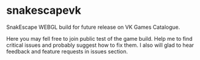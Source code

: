 # snakescapevk

SnakEscape WEBGL build for future release on VK Games Catalogue.

Here you may fell free to join public test of the game build. Help me to find critical issues and probably suggest how to fix them.
I also will glad to hear feedback and feature requests in issues section.
